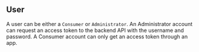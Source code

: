 
## User

A user can be either a `Consumer` or `Administrator`. An Administrator account 
can request an access token to the backend API with the username and password. 
A Consumer account can only get an access token through an app.
